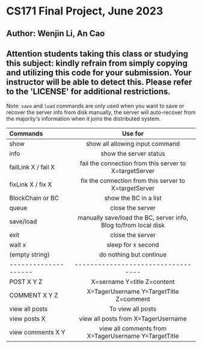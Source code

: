 <H1> CS171 Final Project, June 2023</H1>
<H2> Author: Wenjin Li, An Cao </H2>
<H2> Attention students taking this class or studying this subject: kindly refrain from simply copying and utilizing this code for your submission. Your instructor will be able to detect this. Please refer to the 'LICENSE' for additional restrictions. </H2>

Note: `save` and `load` commands are only used when you want to save or recover the server info from disk manually, the server will auto-recover from the majority's information when it joins the distributed system.

|      Commands      |        Use for         |
|:-------------------|:---------------------------------:|
| show               | show all allowing input command |
| info               | show the server status |
| failLink X / fail X  | fail the connection from this server to X=targetServer |
| fixLink X / fix X  | fix the connection from this server to X=targetServer |
| BlockChain or BC   | show the BC in a list  |
| queue              | close the server       |
| save/load               | manually save/load the BC, server info, Blog to/from local disk      |
| exit               | close the server       |
| wait x             | sleep for x second     |
| (empty string)     | do nothing but continue|
|--------------------|----------------------------------|
| POST X Y Z         |  X=sername Y=title Z=content |
| COMMENT X Y Z      | X=TagerUsername Y=TargetTitle Z=comment |
| view all posts         | To view all posts   |
| view posts X         | view all posts from X=TagerUsername   |
| view comments X Y  | view all comments from X=TagerUsername Y=TargetTitle |

